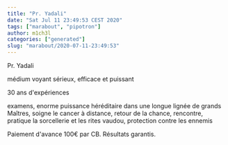 ```yaml
---
title: "Pr. Yadali"
date: "Sat Jul 11 23:49:53 CEST 2020"
tags: ["marabout", "pipotron"]
author: m1ch3l
categories: ["generated"]
slug: "marabout/2020-07-11-23:49:53"
---
```


Pr. Yadali

médium voyant sérieux, efficace et puissant

30 ans d'expériences

examens, enorme puissance héréditaire dans une longue lignée de grands Maîtres, soigne le cancer à distance, retour de la chance, rencontre, pratique la sorcellerie et les rites vaudou, protection contre les ennemis

Paiement d'avance 100€ par CB. Résultats garantis.
